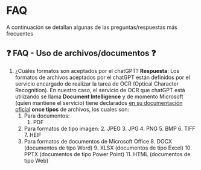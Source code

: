 # FAQ

A continuación se detallan algunas de las preguntas/respuestas más frecuentes

## ❓ FAQ - Uso de archivos/documentos ❓

1. ¿Cuáles formatos son aceptados por el chatGPT?
  **Respuesta**: Los formatos de archivos aceptados por el chatGPT están definidos por el servicio encargado de realizar la tarea de OCR (Optical Character Recognition).
  En nuestro caso, el servicio de OCR que chatGPT está utilizando se llama **Document Intelligence** y de momento Microsoft (quien mantiene el servicio) tiene declarados [en su documentación oficial](https://learn.microsoft.com/en-us/azure/ai-services/document-intelligence/concept-read?view=doc-intel-4.0.0#input-requirements) **once tipos** de archivos, los cuales son:
    1. Para documentos:
        1. PDF
    2. Para formatos de tipo imagen:
        2. JPEG
        3. JPG
        4. PNG
        5. BMP
        6. TIFF
        7. HEIF
    3. Para formatos de documentos de Microsoft Office
        8. DOCX (documentos de tipo Word)
        9. XLSX (documentos de tipo Excel)
        10. PPTX (documentos de tipo Power Point)
        11. HTML (documentos de tipo Web)
